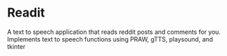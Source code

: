 # Readit 
A text to speech application that reads reddit posts and comments for you.
Implements text to speech functions using PRAW, gTTS, playsound, and tkinter
